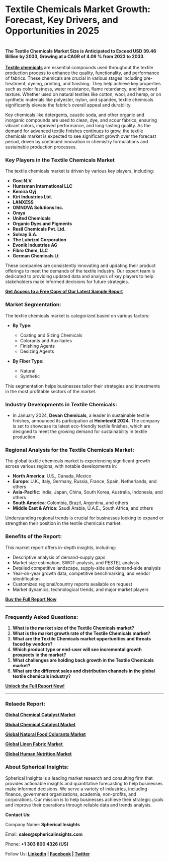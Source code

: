 <div class="wow_read_blog_hdr_img">
<div class="wow_read_blog_hdr_img_innr">
<h1>Textile Chemicals Market Growth: Forecast, Key Drivers, and Opportunities in 2025</h1>
</div>
<div class="wow_main_float_head_img"><img src="https://www.vevioz.com/upload/photos/2025/01/pP8YTJ6zmTipYVwGcVf1_16_569c0ad411eda4e391472fbd72e19069_image.jpg" alt="" /></div>
</div>
<div class="read-blog-container">
<div class="read-content">
<h4><strong>The Textile Chemicals Market Size is Anticipated to Exceed USD 39.46 Billion by 2033, Growing at a CAGR of 4.09 % from 2023 to 2033.</strong></h4>
<p><a href="https://www.sphericalinsights.com/reports/textile-chemicals-market" target="_blank" rel="noopener"><strong>Textile chemicals</strong></a>&nbsp;are essential compounds used throughout the textile production process to enhance the quality, functionality, and performance of fabrics. These chemicals are crucial in various stages including pre-treatment, dyeing, printing, and finishing. They help achieve key properties such as color fastness, water resistance, flame retardancy, and improved texture. Whether used on natural textiles like cotton, wool, and hemp, or on synthetic materials like polyester, nylon, and spandex, textile chemicals significantly elevate the fabric&rsquo;s overall appeal and durability.</p>
<p>Key chemicals like detergents, caustic soda, and other organic and inorganic compounds are used to clean, dye, and scour fabrics, ensuring vibrant colors, improved performance, and long-lasting quality. As the demand for advanced textile finishes continues to grow, the textile chemicals market is expected to see significant growth over the forecast period, driven by continued innovation in chemistry formulations and sustainable production processes.</p>
<h3><strong>Key Players in the Textile Chemicals Market</strong></h3>
<p>The textile chemicals market is driven by various key players, including:</p>
<ul>
<li><strong>Govi N.V.</strong></li>
<li><strong>Huntsman International LLC</strong></li>
<li><strong>Kemira Oyj</strong></li>
<li><strong>Kiri Industries Ltd.</strong></li>
<li><strong>LANXESS</strong></li>
<li><strong>OMNOVA Solutions Inc.</strong></li>
<li><strong>Omya</strong></li>
<li><strong>United Chemicals</strong></li>
<li><strong>Organic Dyes and Pigments</strong></li>
<li><strong>Resil Chemicals Pvt. Ltd.</strong></li>
<li><strong>Solvay S.A.</strong></li>
<li><strong>The Lubrizol Corporation</strong></li>
<li><strong>Evonik Industries AG</strong></li>
<li><strong>Fibro Chem, LLC</strong></li>
<li><strong>German Chemicals Lt</strong></li>
</ul>
<p>These companies are consistently innovating and updating their product offerings to meet the demands of the textile industry. Our expert team is dedicated to providing updated data and analysis of key players to help stakeholders make informed decisions for future strategies.</p>
<p><a href="https://www.sphericalinsights.com/request-sample/6215" target="_new" rel="noopener"><strong>Get Access to a Free Copy of Our Latest Sample Report</strong></a></p>
<h3><strong>Market Segmentation:</strong></h3>
<p>The textile chemicals market is categorized based on various factors:</p>
<ul>
<li>
<p><strong>By Type:</strong></p>
<ul>
<li>Coating and Sizing Chemicals</li>
<li>Colorants and Auxiliaries</li>
<li>Finishing Agents</li>
<li>Desizing Agents</li>
</ul>
</li>
<li>
<p><strong>By Fiber Type:</strong></p>
<ul>
<li>Natural</li>
<li>Synthetic</li>
</ul>
</li>
</ul>
<p>This segmentation helps businesses tailor their strategies and investments in the most profitable sectors of the market.</p>
<h3><strong>Industry Developments in Textile Chemicals:</strong></h3>
<ul>
<li>In January 2024,&nbsp;<strong>Devan Chemicals</strong>, a leader in sustainable textile finishes, announced its participation at&nbsp;<strong>Heimtextil 2024</strong>. The company is set to showcase its latest eco-friendly textile finishes, which are designed to meet the growing demand for sustainability in textile production.</li>
</ul>
<h3><strong>Regional Analysis for the Textile Chemicals Market:</strong></h3>
<p>The global textile chemicals market is experiencing significant growth across various regions, with notable developments in:</p>
<ul>
<li><strong>North America</strong>: U.S., Canada, Mexico</li>
<li><strong>Europe</strong>: U.K., Italy, Germany, Russia, France, Spain, Netherlands, and others</li>
<li><strong>Asia-Pacific</strong>: India, Japan, China, South Korea, Australia, Indonesia, and others</li>
<li><strong>South America</strong>: Colombia, Brazil, Argentina, and others</li>
<li><strong>Middle East &amp; Africa</strong>: Saudi Arabia, U.A.E., South Africa, and others</li>
</ul>
<p>Understanding regional trends is crucial for businesses looking to expand or strengthen their position in the textile chemicals market.</p>
<h3><strong>Benefits of the Report:</strong></h3>
<p>This market report offers in-depth insights, including:</p>
<ul>
<li>Descriptive analysis of demand-supply gaps</li>
<li>Market size estimation, SWOT analysis, and PESTEL analysis</li>
<li>Detailed competitive landscape, supply-side and demand-side analysis</li>
<li>Year-on-year growth data, competitive benchmarking, and vendor identification</li>
<li>Customized regional/country reports available on request</li>
<li>Market dynamics, technological trends, and major market players</li>
</ul>
<p><a href="https://www.sphericalinsights.com/checkout/6215" target="_new" rel="noopener"><strong>Buy the Full Report Now</strong></a></p>
<hr />
<h3><strong>Frequently Asked Questions:</strong></h3>
<ol>
<li><strong>What is the market size of the Textile Chemicals market?</strong></li>
<li><strong>What is the market growth rate of the Textile Chemicals market?</strong></li>
<li><strong>What are the Textile Chemicals market opportunities and threats faced by vendors?</strong></li>
<li><strong>Which product type or end-user will see incremental growth prospects in the market?</strong></li>
<li><strong>What challenges are holding back growth in the Textile Chemicals market?</strong></li>
<li><strong>What are the different sales and distribution channels in the global textile chemicals industry?</strong></li>
</ol>
<p><a href="https://www.sphericalinsights.com/reports/textile-chemicals-market" target="_new" rel="noopener"><strong>Unlock the Full Report Now!</strong></a></p>
<hr />
<h3><strong>Relaede Report:</strong></h3>
<p><a href="https://www.globenewswire.com/news-release/2024/09/09/2942517/0/en/Global-Chemical-Catalyst-Market-Size-To-Worth-USD-64-10-Billion-By-2033-CAGR-Of-4-69.html" target="_blank" rel="noopener"><strong>Global Chemical Catalyst Market</strong></a></p>
<p><a href="https://www.globenewswire.com/news-release/2024/09/07/2942398/0/en/Global-Biohacking-Market-Size-To-Worth-USD-78-67-Billion-By-2033-CAGR-of-15-42.html" target="_blank" rel="noopener"><strong>Global Chemical Catalyst Market</strong></a></p>
<p><a href="https://www.globenewswire.com/news-release/2024/09/07/2942389/0/en/Global-Natural-Food-Colorants-Market-Size-To-Worth-USD-4-55-Billion-By-2033-CAGR-of-8-79.html" target="_blank" rel="noopener"><strong>Global Natural Food Colorants Market</strong></a></p>
<p><strong><a href="https://www.sphericalinsights.jp/reports/linen-fabric-market" target="_blank" rel="noopener">Global Linen Fabric Market&nbsp;</a></strong></p>
<p><strong><a href="https://www.sphericalinsights.jp/reports/human-nutrition-market" target="_blank" rel="noopener">Global Human Nutrition Market</a></strong></p>
<h3><strong>About Spherical Insights:</strong></h3>
<p>Spherical Insights is a leading market research and consulting firm that provides actionable insights and quantitative forecasting to help businesses make informed decisions. We serve a variety of industries, including finance, government organizations, academia, non-profits, and corporations. Our mission is to help businesses achieve their strategic goals and improve their operations through reliable data and trends analysis.</p>
<p><strong>Contact Us:</strong></p>
<p>Company Name:&nbsp;<strong>Spherical Insights</strong></p>
<p>Email:&nbsp;<strong>sales@sphericalinsights.com</strong></p>
<p>Phone:&nbsp;<strong>+1 303 800 4326 (US)</strong></p>
<p>Follow Us:&nbsp;<strong><a href="https://www.linkedin.com/company/spherical-insight/" rel="nofollow"><u>LinkedIn</u></a>&nbsp;|&nbsp;<a href="https://www.facebook.com/sphericalinsights22" rel="nofollow"><u>Facebook</u></a>&nbsp;|&nbsp;<a href="https://twitter.com/SInsights_US" rel="nofollow"><u>Twitter</u></a></strong></p>
</div>
</div>

